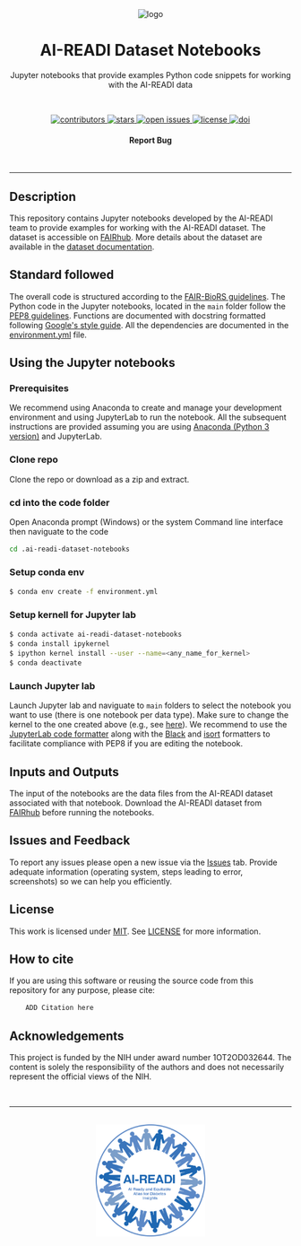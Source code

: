 <div align="center">

<img src="https://freesvg.org/img/1653682897science-svgrepo-com.png" alt="logo" width="200" height="auto" />

<br />

<h1> AI-READI Dataset Notebooks </h1>

<p>
Jupyter notebooks that provide examples Python code snippets for working with the AI-READI data
</p>

<br />

<p>
  <a href="https://github.com/AI-READI/template/graphs/contributors">
    <img src="https://img.shields.io/github/contributors/AI-READI/template.svg?style=flat-square" alt="contributors" />
  </a>
  <a href="https://github.com/AI-READI/template/stargazers">
    <img src="https://img.shields.io/github/stars/AI-READI/template.svg?style=flat-square" alt="stars" />
  </a>
  <a href="https://github.com/AI-READI/template/issues/">
    <img src="https://img.shields.io/github/issues/AI-READI/template.svg?style=flat-square" alt="open issues" />
  </a>
  <a href="https://github.com/AI-READI/template/blob/main/LICENSE">
    <img src="https://img.shields.io/github/license/AI-READI/template.svg?style=flat-square" alt="license" />
  </a>
  <a href="https://doi.org/10.5281/zenodo.12877880">
    <img src="https://zenodo.org/badge/DOI/10.5281/zenodo.12877880.svg" alt="doi" />
  </a>
</p>
   
<h4
    <a href="https://github.com/AI-READI/ai-readi-dataset-notebooks/issues">Report Bug</a>
  </h4>
</div>

<br />

---

## Description

This repository contains Jupyter notebooks developed by the AI-READI team to provide examples for working with the AI-READI dataset. The dataset is accessible on [FAIRhub](https://doi.org/10.60775/fairhub.1). More details about the dataset are available in the [dataset documentation](https://docs.aireadi.org).

## Standard followed
The overall code is structured according to the [FAIR-BioRS guidelines](https://fair-biors.org/). The Python code in the Jupyter notebooks, located in the `main` folder follow the [PEP8 guidelines](https://peps.python.org/pep-0008). Functions are documented with docstring formatted following [Google's style guide](https://google.github.io/styleguide/pyguide.html#38-comments-and-docstrings). All the dependencies are documented in the [environment.yml](environment.yml) file.

## Using the Jupyter notebooks

### Prerequisites
We recommend using Anaconda to create and manage your development environment and using JupyterLab to run the notebook. All the subsequent instructions are provided assuming you are using [Anaconda (Python 3 version)](https://www.anaconda.com/products/individual) and JupyterLab.

### Clone repo
Clone the repo or download as a zip and extract.

### cd into the code folder

Open Anaconda prompt (Windows) or the system Command line interface then naviguate to the code
```sh
cd .ai-readi-dataset-notebooks
```

### Setup conda env
```sh
$ conda env create -f environment.yml
```

### Setup kernell for Jupyter lab
```sh
$ conda activate ai-readi-dataset-notebooks
$ conda install ipykernel
$ ipython kernel install --user --name=<any_name_for_kernel>
$ conda deactivate
```
### Launch Jupyter lab
Launch Jupyter lab and naviguate to `main` folders to select the notebook you want to use (there is one notebook per data type). Make sure to change the kernel to the one created above (e.g., see [here](https://doc.cocalc.com/howto/jupyter-kernel-selection.html#cocalc-s-jupyter-notebook)). We recommend to use the [JupyterLab code formatter](https://github.com/ryantam626/jupyterlab_code_formatter) along with the [Black](https://github.com/psf/black) and [isort](https://github.com/PyCQA/isort) formatters to facilitate compliance with PEP8 if you are editing the notebook.

## Inputs and Outputs

The input of the notebooks are the data files from the AI-READI dataset associated with that notebook. Download the AI-READI dataset from [FAIRhub](https://doi.org/10.60775/fairhub.1) before running the notebooks. 

## Issues and Feedback

To report any issues please open a new issue via the [Issues](https://github.com/AI-READI/ai-readi-dataset-notebooks/issues) tab. Provide adequate information (operating system, steps leading to error, screenshots) so we can help you efficiently.

## License
This work is licensed under
[MIT](https://opensource.org/licenses/mit). See [LICENSE](https://github.com/AI-READI/ai-readi-dataset-notebooks/blob/main/LICENSE) for more information.


## How to cite

If you are using this software or reusing the source code from this repository for any purpose, please cite:

```bash
    ADD Citation here
```

## Acknowledgements

This project is funded by the NIH under award number 1OT2OD032644. The content is solely the responsibility of the authors and does not necessarily represent the official views of the NIH.

<br />

---

<br />

<div align="center">

<a href="https://aireadi.org">
  <img src="https://github.com/AI-READI/AI-READI-logo/raw/main/logo/png/option2.png" height="200" />
</a>

</div>
